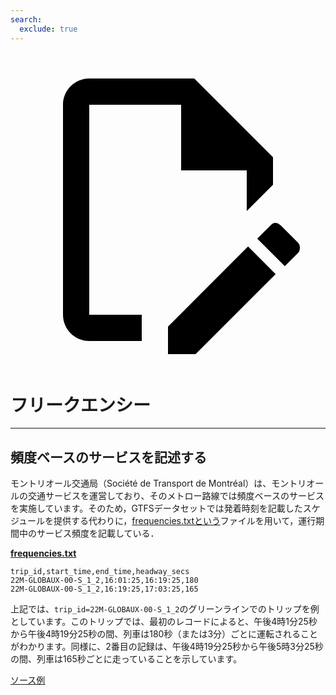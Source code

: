 ```yaml
---
search:
  exclude: true
---
```

<a class="pencil-link" href="https://github.com/MobilityData/gtfs.org/edit/main/docs/schedule/examples/frequencies.md" title="Edit this page" target="_blank">
    <svg class="pencil" xmlns="http://www.w3.org/2000/svg" viewBox="0 0 24 24"><path d="M10 20H6V4h7v5h5v3.1l2-2V8l-6-6H6c-1.1 0-2 .9-2 2v16c0 1.1.9 2 2 2h4v-2m10.2-7c.1 0 .3.1.4.2l1.3 1.3c.2.2.2.6 0 .8l-1 1-2.1-2.1 1-1c.1-.1.2-.2.4-.2m0 3.9L14.1 23H12v-2.1l6.1-6.1 2.1 2.1Z"></path></svg>
</a>


# フリークエンシー

<hr>

## 頻度ベースのサービスを記述する

モントリオール交通局（Société de Transport de Montréal）は、モントリオールの交通サービスを運営しており、そのメトロー路線では頻度ベースのサービスを実施しています。そのため，GTFSデータセットでは発着時刻を記載したスケジュールを提供する代わりに，[frequencies.txtという](../../reference/#frequenciestxt)ファイルを用いて，運行期間中のサービス頻度を記載している．

[**frequencies.txt**](../../reference/#frequenciestxt)

    trip_id,start_time,end_time,headway_secs
    22M-GLOBAUX-00-S_1_2,16:01:25,16:19:25,180
    22M-GLOBAUX-00-S_1_2,16:19:25,17:03:25,165

上記では、`trip_id=22M-GLOBAUX-00-S_1_2`のグリーンラインでのトリップを例としています。このトリップでは、最初のレコードによると、午後4時1分25秒から午後4時19分25秒の間、列車は180秒（または3分）ごとに運転されることがわかります。同様に、2番目の記録は、午後4時19分25秒から午後5時3分25秒の間、列車は165秒ごとに走っていることを示しています。

[ソース例](https://www.stm.info/en/about/developers)
